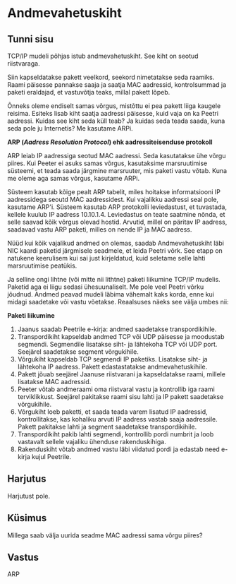 ﻿# Andmevahetuskiht

## Tunni sisu

TCP/IP mudeli põhjas istub andmevahetuskiht. See kiht on seotud riistvaraga.

Siin kapseldatakse pakett veelkord, seekord nimetatakse seda raamiks. Raami päisesse pannakse saaja ja saatja MAC aadressid, kontrolsummad ja paketi eraldajad, et vastuvõtja teaks, millal pakett lõpeb.

Õnneks oleme endiselt samas võrgus, mistõttu ei pea pakett liiga kaugele reisima. Esiteks lisab kiht saatja aadressi päisesse, kuid vaja on ka Peetri aadressi. Kuidas see kiht seda küll teab? Ja kuidas seda teada saada, kuna seda pole ju Internetis? Me kasutame ARPi.

<b>ARP (*Aadress Resolution Protocol*) ehk aadressiteisenduse protokoll</b>

ARP leiab IP aadressiga seotud MAC aadressi. Seda kasutatakse ühe võrgu piires. Kui Peeter ei asuks samas võrgus, kasutaksime marsruutimise süsteemi, et teada saada järgmine marsruuter, mis paketi vastu võtab. Kuna me oleme aga samas võrgus, kasutame ARPi.

Süsteem kasutab kõige pealt ARP tabelit, miles hoitakse informatsiooni IP aadressidega seoutd MAC aadressidest. Kui vajalikku aadressi seal pole, kasutame ARP'i. Süsteem kasutab ARP protokolli leviedastust, et tuvastada, kellele kuulub IP aadress 10.10.1.4. Leviedastus on teate saatmine nõnda, et selle saavad kõik võrgus olevad hostid. Arvutid, millel on päritav IP aadress, saadavad vastu ARP paketi, milles on nende IP ja MAC aadress.

Nüüd kui kõik vajalikud andmed on olemas, saadab Andmevahetuskiht läbi NIC kaardi paketid järgmisele seadmele, et leida Peetri võrk. See etapp on natukene keerulisem kui sai just kirjeldatud, kuid seletame selle lahti marsruutimise peatükis.

Ja selline ongi lihtne (või mitte nii lithtne) paketi liikumine TCP/IP mudelis. Paketid aga ei liigu sedasi ühesuunaliselt. Me pole veel Peetri võrku jõudnud. Andmed peavad mudeli läbima vähemalt kaks korda, enne kui midagi saadetake või vastu võetakse. Reaalsuses näeks see välja umbes nii:

<b>Paketi liikumine</b>

<ol>
<li> Jaanus saadab Peetrile e-kirja: andmed saadetakse transpordikihile.</li>
<li> Transpordikiht kapseldab andmed TCP või UDP päisesse ja moodustab segmendi. Segmendile lisatakse siht- ja lähtekoha TCP või UDP port. Seejärel saadetakse segment võrgukihile.</li>
<li> Võrgukiht kapseldab TCP segmendi IP paketiks. Lisatakse siht- ja lähtekoha IP aadress. Pakett edastastatakse andmevahetuskihile.</li>
<li> Pakett jõuab seejärel Jaanuse riistvarani ja kapseldatakse raami, millele lisatakse MAC aadressid.</li>
<li> Peeter võtab andmeraami oma riistvaral vastu ja kontrollib iga raami terviklikkust. Seejärel pakitakse raami sisu lahti ja IP pakett saadetakse võrgukihile.</li>
<li> Võrgukiht loeb paketti, et saada teada varem lisatud IP aadressid, kontrollitakse, kas kohaliku arvuti IP aadress vastab saaja aadressile. Pakett pakitakse lahti ja segment saadetakse transpordikihile.</li>
<li>Transpordikiht pakib lahti segmendi, kontrollib pordi numbrit ja loob vastavalt sellele vajaliku ühenduse rakenduskihiga.</li>
<li>Rakenduskiht võtab andmed vastu läbi viidatud pordi ja edastab need e-kirja kujul Peetrile.</li>
</ol>

## Harjutus

Harjutust pole.

## Küsimus

Millega saab välja uurida seadme MAC aadressi sama võrgu piires?

## Vastus

ARP
